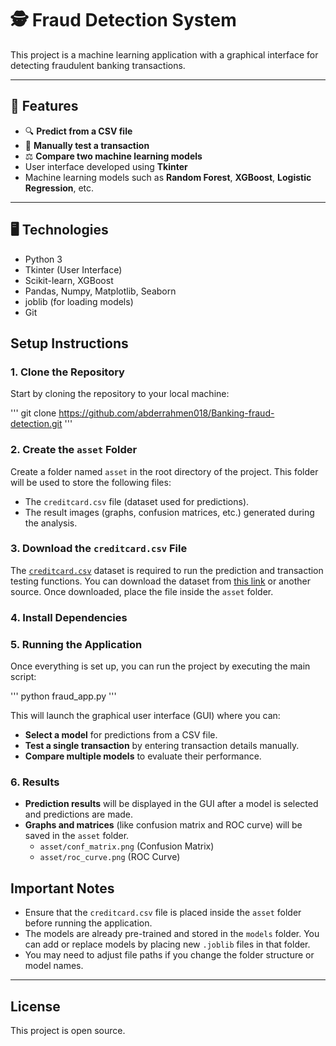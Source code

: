 # 🕵️ Fraud Detection System

This project is a machine learning application with a graphical interface for detecting fraudulent banking transactions.

---

## 🚀 Features

- 🔍 **Predict from a CSV file**
- 🧪 **Manually test a transaction**
- ⚖️ **Compare two machine learning models**
- User interface developed using **Tkinter**
- Machine learning models such as **Random Forest**, **XGBoost**, **Logistic Regression**, etc.

---

## 🖥️ Technologies

- Python 3
- Tkinter (User Interface)
- Scikit-learn, XGBoost
- Pandas, Numpy, Matplotlib, Seaborn
- joblib (for loading models)
- Git

## Setup Instructions

### 1. Clone the Repository

Start by cloning the repository to your local machine:

'''
git clone https://github.com/abderrahmen018/Banking-fraud-detection.git
'''

### 2. Create the `asset` Folder

Create a folder named `asset` in the root directory of the project. This folder will be used to store the following files:
- The `creditcard.csv` file (dataset used for predictions).
- The result images (graphs, confusion matrices, etc.) generated during the analysis.

### 3. Download the `creditcard.csv` File

The [`creditcard.csv`](https://www.kaggle.com/code/chanchal24/credit-card-fraud-detection) dataset is required to run the prediction and transaction testing functions. You can download the dataset from [this link](https://www.kaggle.com/mlg-ulb/creditcardfraud) or another source. Once downloaded, place the file inside the `asset` folder.

### 4. Install Dependencies

### 5. Running the Application

Once everything is set up, you can run the project by executing the main script:

'''
python fraud_app.py
'''

This will launch the graphical user interface (GUI) where you can:
- **Select a model** for predictions from a CSV file.
- **Test a single transaction** by entering transaction details manually.
- **Compare multiple models** to evaluate their performance.

### 6. Results

- **Prediction results** will be displayed in the GUI after a model is selected and predictions are made.
- **Graphs and matrices** (like confusion matrix and ROC curve) will be saved in the `asset` folder.
  - `asset/conf_matrix.png` (Confusion Matrix)
  - `asset/roc_curve.png` (ROC Curve)

## Important Notes

- Ensure that the `creditcard.csv` file is placed inside the `asset` folder before running the application.
- The models are already pre-trained and stored in the `models` folder. You can add or replace models by placing new `.joblib` files in that folder.
- You may need to adjust file paths if you change the folder structure or model names.

---

## License

This project is open source.
